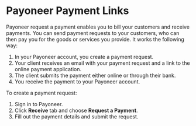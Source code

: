 # Payoneer Payment Links

Payoneer request a payment enables you to bill your customers and receive payments. You can send payment requests to your customers, who can then pay you for the goods or services you provide. It works the following way:

1. In your Payoneer account, you create a payment request.
2. Your client receives an email with your payment request and a link to the online payment application.
3. The client submits the payment either online or through their bank.
4. You receive the payment to your Payoneer account.

To create a payment request:

1. Sign in to Payoneer.
2. Click **Receive** tab and choose **Request a Payment**.
3. Fill out the payment details and submit the request.
